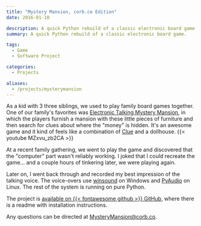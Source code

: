 ```yaml
---
title: "Mystery Mansion, corb.co Edition"
date: 2016-01-10

description: A quick Python rebuild of a classic electronic board game.
summary: A quick Python rebuild of a classic electronic board game.

tags:
  - Game
  - Software Project

categories:
  - Projects

aliases:
  - /projects/mysterymansion
---
```


As a kid with 3 three siblings, we used to play family board games together. One of our family's favorites was [Electronic Talking Mystery Mansion](<https://en.wikipedia.org/wiki/Mystery_Mansion_(board_game)#1990s_electronic_version>), in which the players furnish a mansion with these little pieces of furniture and then search for clues about where the "money" is hidden. It's an awesome game and it kind of feels like a combination of [Clue](https://en.wikipedia.org/wiki/Cluedo) and a dollhouse.
{{< youtube MZxvu_zb2CA >}}

At a recent family gathering, we went to play the game and discovered that the "computer" part wasn't reliably working. I joked that I could recreate the game... and a couple hours of tinkering later, we were playing again.

Later on, I went back through and recorded my best impression of the talking voice. The voice-overs use [winsound](https://docs.python.org/3.6/library/winsound.html) on Windows and [PyAudio](https://people.csail.mit.edu/hubert/pyaudio/) on Linux. The rest of the system is running on pure Python.

The project is [available on {{< fontawesome github >}} GitHub](https://github.com/corbanmailloux/MysteryMansion), where there is a readme with installation instructions.

Any questions can be directed at MysteryMansion@corb.co.
